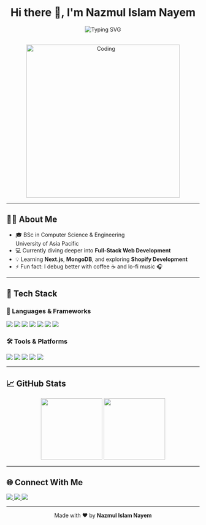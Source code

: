 <h1 align="center">Hi there 👋, I'm Nazmul Islam Nayem</h1>

<p align="center">
  <img src="https://readme-typing-svg.herokuapp.com?font=Fira+Code&weight=600&size=22&pause=1000&center=true&vCenter=true&width=550&lines=Shopify+Developer;Passionate+Coder;React+%7C+JavaScript+Developer;MongoDB+%7C+Full-Stack+Explorer;Let's+Build+Cool+Stuff+Together!🚀" alt="Typing SVG" />
</p>


<br />

<div align="center">
  <img alt="Coding" width="400" src="https://user-images.githubusercontent.com/55389276/140866485-8fb1c876-9a8f-4d6a-98dc-08c4981eaf70.gif" />
</div>

---

## 🙋‍♂️ About Me

- 🎓 BSc in Computer Science & Engineering  
  University of Asia Pacific  
- 💻 Currently diving deeper into **Full-Stack Web Development**
- 💡 Learning **Next.js**, **MongoDB**, and exploring **Shopify Development**
- ⚡ Fun fact: I debug better with coffee ☕ and lo-fi music 🎧

---

## 🚀 Tech Stack

### 🧠 Languages & Frameworks
<p align="left">
  <img src="https://img.shields.io/badge/HTML5-E34F26?style=for-the-badge&logo=html5&logoColor=white" />
  <img src="https://img.shields.io/badge/CSS3-1572B6?style=for-the-badge&logo=css3&logoColor=white" />
  <img src="https://img.shields.io/badge/JavaScript-F0DB4F?style=for-the-badge&logo=javascript&logoColor=black" />
  <img src="https://img.shields.io/badge/React-20232A?style=for-the-badge&logo=react&logoColor=61DAFB" />
  <img src="https://img.shields.io/badge/Python-3776AB?style=for-the-badge&logo=python&logoColor=white" />
  <img src="https://img.shields.io/badge/MongoDB-4EA94B?style=for-the-badge&logo=mongodb&logoColor=white" />
  <img src="https://img.shields.io/badge/Shopify-96BF48?style=for-the-badge&logo=shopify&logoColor=white" />
</p>

### 🛠️ Tools & Platforms
<p align="left">
  <img src="https://img.shields.io/badge/VS%20Code-007ACC?style=for-the-badge&logo=visual-studio-code&logoColor=white" />
  <img src="https://img.shields.io/badge/Figma-F24E1E?style=for-the-badge&logo=figma&logoColor=white" />
  <img src="https://img.shields.io/badge/Git-F05032?style=for-the-badge&logo=git&logoColor=white" />
  <img src="https://img.shields.io/badge/GitHub-181717?style=for-the-badge&logo=github&logoColor=white" />
  <img src="https://img.shields.io/badge/XAMPP-FB7A24?style=for-the-badge&logo=xampp&logoColor=white" />
</p>

---

## 📈 GitHub Stats

<p align="center">
  <img src="https://github-readme-stats.vercel.app/api?username=Nazmul246&show_icons=true&theme=radical" height="160"/>
  <img src="https://github-readme-stats.vercel.app/api/top-langs/?username=Nazmul246&layout=compact&theme=radical" height="160"/>
</p>

---

## 🌐 Connect With Me

<p align="left">
  <a href="https://github.com/Nazmul246" target="_blank">
    <img src="https://img.shields.io/badge/GitHub-%2312100E.svg?style=for-the-badge&logo=github&logoColor=white" />
  </a>
  <a href="https://www.linkedin.com/in/nazmul-islam-nayem-379424213/" target="_blank">
    <img src="https://img.shields.io/badge/LinkedIn-%230A66C2.svg?style=for-the-badge&logo=linkedin&logoColor=white" />
  </a>
  <a href="https://www.facebook.com/nazmulislam4581" target="_blank">
    <img src="https://img.shields.io/badge/Facebook-%231877F2.svg?style=for-the-badge&logo=facebook&logoColor=white" />
  </a>
</p>

---

<p align="center">
  Made with ❤️ by <strong>Nazmul Islam Nayem</strong>
</p>
